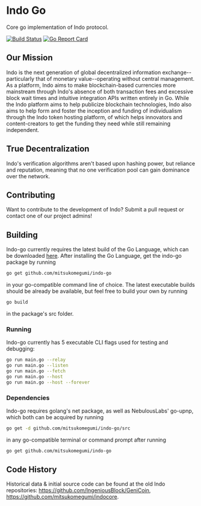 # Indo Go

Core go implementation of Indo protocol.

[![Build Status](https://travis-ci.com/MitsukoMegumi/indo-go.svg?branch=master)](https://travis-ci.com/MitsukoMegumi/indo-go) [![Go Report Card](https://goreportcard.com/badge/github.com/mitsukomegumi/indo-go)](https://goreportcard.com/report/github.com/mitsukomegumi/indo-go)

## Our Mission

Indo is the next generation of global decentralized information exchange--particularly that of monetary value--operating without central management. As a platform, Indo aims to make blockchain-based currencies more mainstream through Indo's absence of both transaction fees and excessive block wait times and intuitive integration APIs written entirely in Go. While the Indo platform aims to help publicize blockchain technologies, Indo also aims to help form and foster the inception and funding of individualism through the Indo token hosting platform, of which helps innovators and content-creators to get the funding they need while still remaining independent.

## True Decentralization

Indo's verification algorithms aren't based upon hashing power, but reliance and reputation, meaning that no one verification pool can gain dominance over the network.

## Contributing

Want to contribute to the development of Indo? Submit a pull request or contact one of our project admins!

## Building

Indo-go currently requires the latest build of the Go Language, which can be downloaded [here](https://golang.org/). After installing the Go Language, get the indo-go package by running

```bash
go get github.com/mitsukomegumi/indo-go
```

in your go-compatible command line of choice. The latest executable builds should be already be available, but feel free to build your own by running

```bash
go build
```

in the package's src folder.

### Running

Indo-go currently has 5 executable CLI flags used for testing and debugging:

```bash
go run main.go --relay
go run main.go --listen
go run main.go --fetch
go run main.go --host
go run main.go --host --forever
```

### Dependencies

Indo-go requires golang's net package, as well as NebulousLabs' go-upnp, which both can be acquired by running

```bash
go get -d github.com/mitsukomegumi/indo-go/src
```

in any go-compatible terminal or command prompt after running

```bash
go get github.com/mitsukomegumi/indo-go
```

## Code History

Historical data & initial source code can be found at the old Indo repositories: <https://github.com/IngeniousBlock/GeniCoin>, <https://github.com/mitsukomegumi/indocore>.
